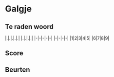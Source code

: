 # Galgje

## Te raden woord

|.|.|.|.|.| |.|.|.|.|
|-|-|-|-|-| |-|-|-|-|
|1|2|3|4|5| |6|7|8|9|

## Score


## Beurten
